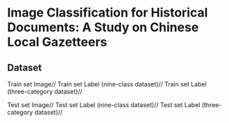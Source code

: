# Image Classification for Historical Documents: A Study on Chinese Local Gazetteers
## Dataset
Train set Image//
Train set Label (nine-class dataset)//
Train set Label (three-category dataset)//

Test set Image//
Test set Label (nine-class dataset)//
Test set Label (three-category dataset)//
